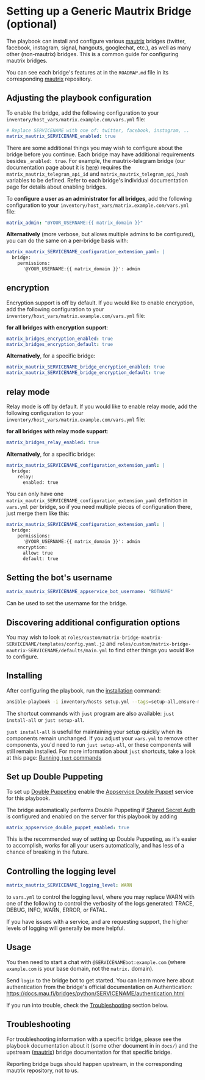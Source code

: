 # Setting up a Generic Mautrix Bridge (optional)

The playbook can install and configure various [mautrix](https://github.com/mautrix) bridges (twitter, facebook, instagram, signal, hangouts, googlechat, etc.), as well as many other (non-mautrix) bridges. This is a common guide for configuring mautrix bridges.

You can see each bridge's features at in the `ROADMAP.md` file in its corresponding [mautrix](https://github.com/mautrix) repository.

## Adjusting the playbook configuration

To enable the bridge, add the following configuration to your `inventory/host_vars/matrix.example.com/vars.yml` file:

```yaml
# Replace SERVICENAME with one of: twitter, facebook, instagram, ..
matrix_mautrix_SERVICENAME_enabled: true
```

There are some additional things you may wish to configure about the bridge before you continue. Each bridge may have additional requirements besides `_enabled: true`. For example, the mautrix-telegram bridge (our documentation page about it is [here](configuring-playbook-bridge-mautrix-telegram.md)) requires the `matrix_mautrix_telegram_api_id` and `matrix_mautrix_telegram_api_hash` variables to be defined. Refer to each bridge's individual documentation page for details about enabling bridges.

To **configure a user as an administrator for all bridges**, add the following configuration to your `inventory/host_vars/matrix.example.com/vars.yml` file:

```yaml
matrix_admin: "@YOUR_USERNAME:{{ matrix_domain }}"
```

**Alternatively** (more verbose, but allows multiple admins to be configured), you can do the same on a per-bridge basis with:

```yaml
matrix_mautrix_SERVICENAME_configuration_extension_yaml: |
  bridge:
    permissions:
      '@YOUR_USERNAME:{{ matrix_domain }}': admin
```

## encryption

Encryption support is off by default. If you would like to enable encryption, add the following configuration to your `inventory/host_vars/matrix.example.com/vars.yml` file:

**for all bridges with encryption support**:

```yaml
matrix_bridges_encryption_enabled: true
matrix_bridges_encryption_default: true
```

**Alternatively**, for a specific bridge:

```yaml
matrix_mautrix_SERVICENAME_bridge_encryption_enabled: true
matrix_mautrix_SERVICENAME_bridge_encryption_default: true
```

## relay mode

Relay mode is off by default. If you would like to enable relay mode, add the following configuration to your `inventory/host_vars/matrix.example.com/vars.yml` file:

**for all bridges with relay mode support**:

```yaml
matrix_bridges_relay_enabled: true
```

**Alternatively**, for a specific bridge:

```yaml
matrix_mautrix_SERVICENAME_configuration_extension_yaml: |
  bridge:
    relay:
      enabled: true
```

You can only have one `matrix_mautrix_SERVICENAME_configuration_extension_yaml` definition in `vars.yml` per bridge, so if you need multiple pieces of configuration there, just merge them like this:

```yaml
matrix_mautrix_SERVICENAME_configuration_extension_yaml: |
  bridge:
    permissions:
      '@YOUR_USERNAME:{{ matrix_domain }}': admin
    encryption:
      allow: true
      default: true
```

## Setting the bot's username

```yaml
matrix_mautrix_SERVICENAME_appservice_bot_username: "BOTNAME"
```

Can be used to set the username for the bridge.

## Discovering additional configuration options

You may wish to look at `roles/custom/matrix-bridge-mautrix-SERVICENAME/templates/config.yaml.j2` and `roles/custom/matrix-bridge-mautrix-SERVICENAME/defaults/main.yml` to find other things you would like to configure.

## Installing

After configuring the playbook, run the [installation](installing.md) command:

<!-- NOTE: let this conservative command run (instead of install-all) to make it clear that failure of the command means something is clearly broken. -->
```sh
ansible-playbook -i inventory/hosts setup.yml --tags=setup-all,ensure-matrix-users-created,start
```

The shortcut commands with `just` program are also available: `just install-all` or `just setup-all`.

`just install-all` is useful for maintaining your setup quickly when its components remain unchanged. If you adjust your `vars.yml` to remove other components, you'd need to run `just setup-all`, or these components will still remain installed. For more information about `just` shortcuts, take a look at this page: [Running `just` commands](just.md)

## Set up Double Puppeting

To set up [Double Puppeting](https://docs.mau.fi/bridges/general/double-puppeting.html) enable the [Appservice Double Puppet](configuring-playbook-appservice-double-puppet.md) service for this playbook.

The bridge automatically performs Double Puppeting if [Shared Secret Auth](configuring-playbook-shared-secret-auth.md) is configured and enabled on the server for this playbook by adding

```yaml
matrix_appservice_double_puppet_enabled: true
```

This is the recommended way of setting up Double Puppeting, as it's easier to accomplish, works for all your users automatically, and has less of a chance of breaking in the future.

## Controlling the logging level

```yaml
matrix_mautrix_SERVICENAME_logging_level: WARN
```

to `vars.yml` to control the logging level, where you may replace WARN with one of the following to control the verbosity of the logs generated: TRACE, DEBUG, INFO, WARN, ERROR, or FATAL.

If you have issues with a service, and are requesting support, the higher levels of logging will generally be more helpful.


## Usage

You then need to start a chat with `@SERVICENAMEbot:example.com` (where `example.com` is your base domain, not the `matrix.` domain).

Send `login` to the bridge bot to get started. You can learn more here about authentication from the bridge's official documentation on Authentication: https://docs.mau.fi/bridges/python/SERVICENAME/authentication.html

If you run into trouble, check the [Troubleshooting](#troubleshooting) section below.



## Troubleshooting

For troubleshooting information with a specific bridge, please see the playbook documentation about it (some other document in in `docs/`) and the upstream ([mautrix](https://github.com/mautrix)) bridge documentation for that specific bridge.

Reporting bridge bugs should happen upstream, in the corresponding mautrix repository, not to us.
